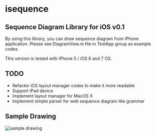 isequence
=========

## Sequence Diagram Library for iOS v0.1

By using this library, you can draw sequence diagram from iPhone application.
Please see DiagramView.m file in TestApp group as example codes.

This version is tested with iPhone 5 / iOS 6 and 7 OS.

## TODO

* Refactor iOS layout manager codes to make it more readable
* Support iPad device
* Implement layout manager for MacOS X
* Implement simple parser for web sequence diagram like grammar

## Sample Drawing

![sample drawing](http://3.bp.blogspot.com/-nd9EgMlmgOk/UnT_URuSGsI/AAAAAAAACsY/qXnKmlVF3ks/s1600/diagramimage.png)


